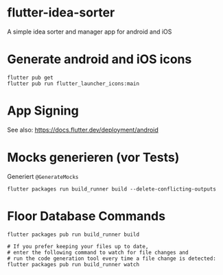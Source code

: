 # flutter-idea-sorter

A simple idea sorter and manager app for android and iOS

# Generate android and iOS icons
```shell
flutter pub get
flutter pub run flutter_launcher_icons:main
```

# App Signing

See also: https://docs.flutter.dev/deployment/android

# Mocks generieren (vor Tests)

Generiert `@GenerateMocks`

```shell
flutter packages run build_runner build --delete-conflicting-outputs
```

# Floor Database Commands

```shell
flutter packages pub run build_runner build

# If you prefer keeping your files up to date,
# enter the following command to watch for file changes and
# run the code generation tool every time a file change is detected:
flutter packages pub run build_runner watch
```